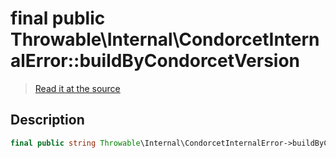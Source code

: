# final public Throwable\Internal\CondorcetInternalError::buildByCondorcetVersion

> [Read it at the source](https://github.com/julien-boudry/Condorcet/blob/master/src/Throwable/Internal/CondorcetInternalError.php#L15)

## Description    

```php
final public string Throwable\Internal\CondorcetInternalError->buildByCondorcetVersion 
```


